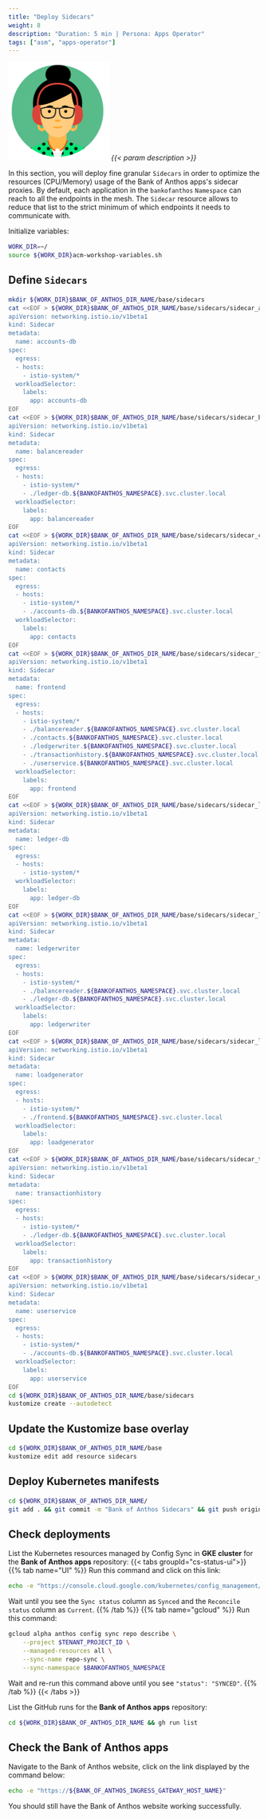```yaml
---
title: "Deploy Sidecars"
weight: 8
description: "Duration: 5 min | Persona: Apps Operator"
tags: ["asm", "apps-operator"]
---
```

![Apps Operator](/images/apps-operator.png)
_{{< param description >}}_

In this section, you will deploy fine granular `Sidecars` in order to optimize the resources (CPU/Memory) usage of the Bank of Anthos apps's sidecar proxies. By default, each application in the `bankofanthos` `Namespace` can reach to all the endpoints in the mesh. The `Sidecar` resource allows to reduce that list to the strict minimum of which endpoints it needs to communicate with.

Initialize variables:
```Bash
WORK_DIR=~/
source ${WORK_DIR}acm-workshop-variables.sh
```

## Define `Sidecars`

```Bash
mkdir ${WORK_DIR}$BANK_OF_ANTHOS_DIR_NAME/base/sidecars
cat <<EOF > ${WORK_DIR}$BANK_OF_ANTHOS_DIR_NAME/base/sidecars/sidecar_accounts-db.yaml
apiVersion: networking.istio.io/v1beta1
kind: Sidecar
metadata:
  name: accounts-db
spec:
  egress:
  - hosts:
    - istio-system/*
  workloadSelector:
    labels:
      app: accounts-db
EOF
cat <<EOF > ${WORK_DIR}$BANK_OF_ANTHOS_DIR_NAME/base/sidecars/sidecar_balancereader.yaml
apiVersion: networking.istio.io/v1beta1
kind: Sidecar
metadata:
  name: balancereader
spec:
  egress:
  - hosts:
    - istio-system/*
    - ./ledger-db.${BANKOFANTHOS_NAMESPACE}.svc.cluster.local
  workloadSelector:
    labels:
      app: balancereader
EOF
cat <<EOF > ${WORK_DIR}$BANK_OF_ANTHOS_DIR_NAME/base/sidecars/sidecar_contacts.yaml
apiVersion: networking.istio.io/v1beta1
kind: Sidecar
metadata:
  name: contacts
spec:
  egress:
  - hosts:
    - istio-system/*
    - ./accounts-db.${BANKOFANTHOS_NAMESPACE}.svc.cluster.local
  workloadSelector:
    labels:
      app: contacts
EOF
cat <<EOF > ${WORK_DIR}$BANK_OF_ANTHOS_DIR_NAME/base/sidecars/sidecar_frontend.yaml
apiVersion: networking.istio.io/v1beta1
kind: Sidecar
metadata:
  name: frontend
spec:
  egress:
  - hosts:
    - istio-system/*
    - ./balancereader.${BANKOFANTHOS_NAMESPACE}.svc.cluster.local
    - ./contacts.${BANKOFANTHOS_NAMESPACE}.svc.cluster.local
    - ./ledgerwriter.${BANKOFANTHOS_NAMESPACE}.svc.cluster.local
    - ./transactionhistory.${BANKOFANTHOS_NAMESPACE}.svc.cluster.local
    - ./userservice.${BANKOFANTHOS_NAMESPACE}.svc.cluster.local
  workloadSelector:
    labels:
      app: frontend
EOF
cat <<EOF > ${WORK_DIR}$BANK_OF_ANTHOS_DIR_NAME/base/sidecars/sidecar_ledger-db.yaml
apiVersion: networking.istio.io/v1beta1
kind: Sidecar
metadata:
  name: ledger-db
spec:
  egress:
  - hosts:
    - istio-system/*
  workloadSelector:
    labels:
      app: ledger-db
EOF
cat <<EOF > ${WORK_DIR}$BANK_OF_ANTHOS_DIR_NAME/base/sidecars/sidecar_ledgerwriter.yaml
apiVersion: networking.istio.io/v1beta1
kind: Sidecar
metadata:
  name: ledgerwriter
spec:
  egress:
  - hosts:
    - istio-system/*
    - ./balancereader.${BANKOFANTHOS_NAMESPACE}.svc.cluster.local
    - ./ledger-db.${BANKOFANTHOS_NAMESPACE}.svc.cluster.local
  workloadSelector:
    labels:
      app: ledgerwriter
EOF
cat <<EOF > ${WORK_DIR}$BANK_OF_ANTHOS_DIR_NAME/base/sidecars/sidecar_loadgenerator.yaml
apiVersion: networking.istio.io/v1beta1
kind: Sidecar
metadata:
  name: loadgenerator
spec:
  egress:
  - hosts:
    - istio-system/*
    - ./frontend.${BANKOFANTHOS_NAMESPACE}.svc.cluster.local
  workloadSelector:
    labels:
      app: loadgenerator
EOF
cat <<EOF > ${WORK_DIR}$BANK_OF_ANTHOS_DIR_NAME/base/sidecars/sidecar_transactionhistory.yaml
apiVersion: networking.istio.io/v1beta1
kind: Sidecar
metadata:
  name: transactionhistory
spec:
  egress:
  - hosts:
    - istio-system/*
    - ./ledger-db.${BANKOFANTHOS_NAMESPACE}.svc.cluster.local
  workloadSelector:
    labels:
      app: transactionhistory
EOF
cat <<EOF > ${WORK_DIR}$BANK_OF_ANTHOS_DIR_NAME/base/sidecars/sidecar_userservice.yaml
apiVersion: networking.istio.io/v1beta1
kind: Sidecar
metadata:
  name: userservice
spec:
  egress:
  - hosts:
    - istio-system/*
    - ./accounts-db.${BANKOFANTHOS_NAMESPACE}.svc.cluster.local
  workloadSelector:
    labels:
      app: userservice
EOF
cd ${WORK_DIR}$BANK_OF_ANTHOS_DIR_NAME/base/sidecars
kustomize create --autodetect
```

## Update the Kustomize base overlay

```Bash
cd ${WORK_DIR}$BANK_OF_ANTHOS_DIR_NAME/base
kustomize edit add resource sidecars
```

## Deploy Kubernetes manifests

```Bash
cd ${WORK_DIR}$BANK_OF_ANTHOS_DIR_NAME/
git add . && git commit -m "Bank of Anthos Sidecars" && git push origin main
```

## Check deployments

List the Kubernetes resources managed by Config Sync in **GKE cluster** for the **Bank of Anthos apps** repository:
{{< tabs groupId="cs-status-ui">}}
{{% tab name="UI" %}}
Run this command and click on this link:
```Bash
echo -e "https://console.cloud.google.com/kubernetes/config_management/packages?project=${TENANT_PROJECT_ID}"
```
Wait until you see the `Sync status` column as `Synced` and the `Reconcile status` column as `Current`.
{{% /tab %}}
{{% tab name="gcloud" %}}
Run this command:
```Bash
gcloud alpha anthos config sync repo describe \
    --project $TENANT_PROJECT_ID \
    --managed-resources all \
    --sync-name repo-sync \
    --sync-namespace $BANKOFANTHOS_NAMESPACE
```
Wait and re-run this command above until you see `"status": "SYNCED"`.
{{% /tab %}}
{{< /tabs >}}

List the GitHub runs for the **Bank of Anthos apps** repository:
```Bash
cd ${WORK_DIR}$BANK_OF_ANTHOS_DIR_NAME && gh run list
```

## Check the Bank of Anthos apps

Navigate to the Bank of Anthos website, click on the link displayed by the command below:
```Bash
echo -e "https://${BANK_OF_ANTHOS_INGRESS_GATEWAY_HOST_NAME}"
```

You should still have the Bank of Anthos website working successfully.
